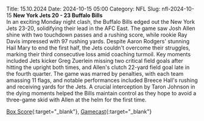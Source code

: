 Title: 15.10.2024
Date: 2024-10-15 05:00
Category: NFL 
Slug: nfl-2024-10-15 
**New York Jets 20 - 23 Buffalo Bills**  
In an exciting Monday night clash, the Buffalo Bills edged out the New York Jets 23-20, solidifying their lead in the AFC East. The game saw Josh Allen shine with two touchdown passes and a rushing score, while rookie Ray Davis impressed with 97 rushing yards. Despite Aaron Rodgers' stunning Hail Mary to end the first half, the Jets couldn't overcome their struggles, marking their third consecutive loss amid coaching turmoil. Key moments included Jets kicker Greg Zuerlein missing two critical field goals after hitting the upright both times, and Allen's clutch 22-yard field goal late in the fourth quarter. The game was marred by penalties, with each team amassing 11 flags, and notable performances included Breece Hall's rushing and receiving yards for the Jets. A crucial interception by Taron Johnson in the dying moments helped the Bills maintain control as they hope to avoid a three-game skid with Allen at the helm for the first time. 

[Box Score](https://www.espn.com/nfl/boxscore/_/gameId/401671684){:target="_blank"}, [Gamecast](/nfl/recap/_/gameId/401671684/bills-jets){:target="_blank"}<br>

